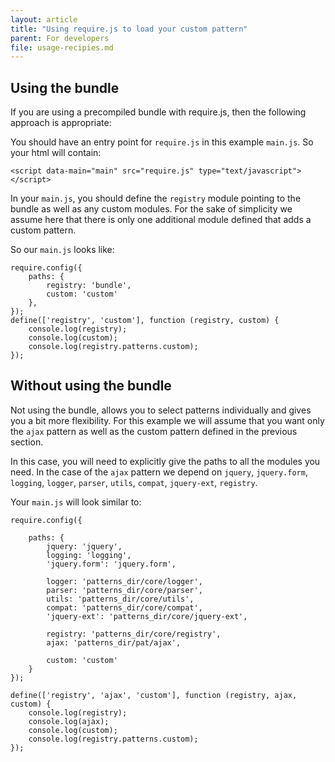 ```yaml
---
layout: article
title: "Using require.js to load your custom pattern"
parent: For developers
file: usage-recipies.md
---
```


## Using the bundle

If you are using a precompiled bundle with require.js, then the following approach is appropriate:

You should have an entry point for `require.js` in this example `main.js`. So your html will contain:

```
<script data-main="main" src="require.js" type="text/javascript"></script>
```

In your `main.js`, you should define the `registry` module pointing to the bundle as well as any custom modules.
For the sake of simplicity we assume here that there is only one additional module defined that adds a custom pattern.

So our `main.js` looks like:

```
require.config({
    paths: {
        registry: 'bundle',
        custom: 'custom'
    },
});
define(['registry', 'custom'], function (registry, custom) {
    console.log(registry);
    console.log(custom);
    console.log(registry.patterns.custom);
});
```

## Without using the bundle

Not using the bundle, allows you to select patterns individually and gives you a bit more flexibility.
For this example we will assume that you want only the `ajax` pattern as well as the custom pattern defined in the previous section.

In this case, you will need to explicitly give the paths to all the modules you need.
In the case of the `ajax` pattern we depend on `jquery`, `jquery.form`, `logging`, `logger`, `parser`, `utils`, `compat`, `jquery-ext`, `registry`.

Your `main.js` will look similar to:

```
require.config({

    paths: {
        jquery: 'jquery',
        logging: 'logging',
        'jquery.form': 'jquery.form',

        logger: 'patterns_dir/core/logger',
        parser: 'patterns_dir/core/parser',
        utils: 'patterns_dir/core/utils',
        compat: 'patterns_dir/core/compat',
        'jquery-ext': 'patterns_dir/core/jquery-ext',

        registry: 'patterns_dir/core/registry',
        ajax: 'patterns_dir/pat/ajax',

        custom: 'custom'
    }
});

define(['registry', 'ajax', 'custom'], function (registry, ajax, custom) {
    console.log(registry);
    console.log(ajax);
    console.log(custom);
    console.log(registry.patterns.custom);
});
```